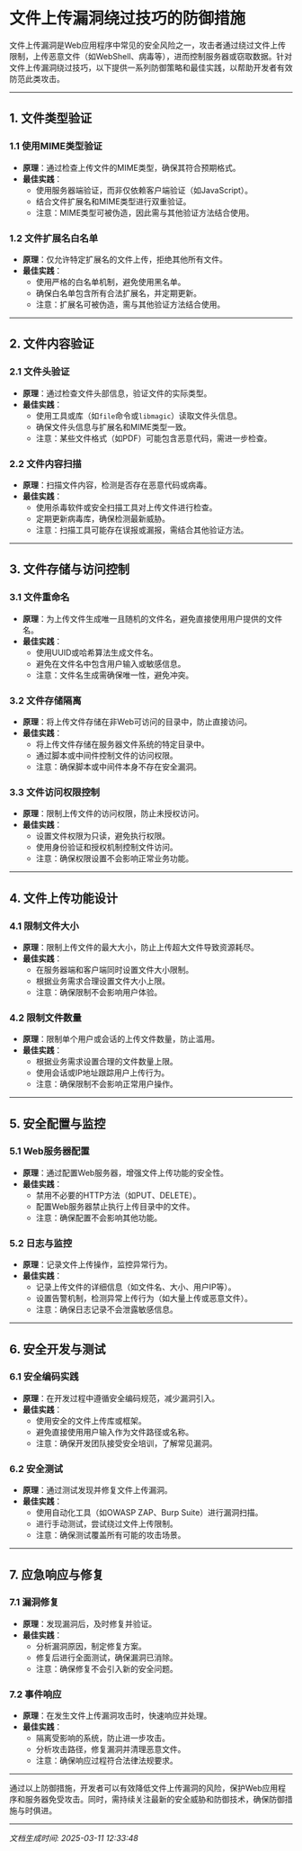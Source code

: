 # 文件上传漏洞绕过技巧的防御措施

文件上传漏洞是Web应用程序中常见的安全风险之一，攻击者通过绕过文件上传限制，上传恶意文件（如WebShell、病毒等），进而控制服务器或窃取数据。针对文件上传漏洞绕过技巧，以下提供一系列防御策略和最佳实践，以帮助开发者有效防范此类攻击。

---

## 1. 文件类型验证

### 1.1 使用MIME类型验证
- **原理**：通过检查上传文件的MIME类型，确保其符合预期格式。
- **最佳实践**：
  - 使用服务器端验证，而非仅依赖客户端验证（如JavaScript）。
  - 结合文件扩展名和MIME类型进行双重验证。
  - 注意：MIME类型可被伪造，因此需与其他验证方法结合使用。

### 1.2 文件扩展名白名单
- **原理**：仅允许特定扩展名的文件上传，拒绝其他所有文件。
- **最佳实践**：
  - 使用严格的白名单机制，避免使用黑名单。
  - 确保白名单包含所有合法扩展名，并定期更新。
  - 注意：扩展名可被伪造，需与其他验证方法结合使用。

---

## 2. 文件内容验证

### 2.1 文件头验证
- **原理**：通过检查文件头部信息，验证文件的实际类型。
- **最佳实践**：
  - 使用工具或库（如`file`命令或`libmagic`）读取文件头信息。
  - 确保文件头信息与扩展名和MIME类型一致。
  - 注意：某些文件格式（如PDF）可能包含恶意代码，需进一步检查。

### 2.2 文件内容扫描
- **原理**：扫描文件内容，检测是否存在恶意代码或病毒。
- **最佳实践**：
  - 使用杀毒软件或安全扫描工具对上传文件进行检查。
  - 定期更新病毒库，确保检测最新威胁。
  - 注意：扫描工具可能存在误报或漏报，需结合其他验证方法。

---

## 3. 文件存储与访问控制

### 3.1 文件重命名
- **原理**：为上传文件生成唯一且随机的文件名，避免直接使用用户提供的文件名。
- **最佳实践**：
  - 使用UUID或哈希算法生成文件名。
  - 避免在文件名中包含用户输入或敏感信息。
  - 注意：文件名生成需确保唯一性，避免冲突。

### 3.2 文件存储隔离
- **原理**：将上传文件存储在非Web可访问的目录中，防止直接访问。
- **最佳实践**：
  - 将上传文件存储在服务器文件系统的特定目录中。
  - 通过脚本或中间件控制文件的访问权限。
  - 注意：确保脚本或中间件本身不存在安全漏洞。

### 3.3 文件访问权限控制
- **原理**：限制上传文件的访问权限，防止未授权访问。
- **最佳实践**：
  - 设置文件权限为只读，避免执行权限。
  - 使用身份验证和授权机制控制文件访问。
  - 注意：确保权限设置不会影响正常业务功能。

---

## 4. 文件上传功能设计

### 4.1 限制文件大小
- **原理**：限制上传文件的最大大小，防止上传超大文件导致资源耗尽。
- **最佳实践**：
  - 在服务器端和客户端同时设置文件大小限制。
  - 根据业务需求合理设置文件大小上限。
  - 注意：确保限制不会影响用户体验。

### 4.2 限制文件数量
- **原理**：限制单个用户或会话的上传文件数量，防止滥用。
- **最佳实践**：
  - 根据业务需求设置合理的文件数量上限。
  - 使用会话或IP地址跟踪用户上传行为。
  - 注意：确保限制不会影响正常用户操作。

---

## 5. 安全配置与监控

### 5.1 Web服务器配置
- **原理**：通过配置Web服务器，增强文件上传功能的安全性。
- **最佳实践**：
  - 禁用不必要的HTTP方法（如PUT、DELETE）。
  - 配置Web服务器禁止执行上传目录中的文件。
  - 注意：确保配置不会影响其他功能。

### 5.2 日志与监控
- **原理**：记录文件上传操作，监控异常行为。
- **最佳实践**：
  - 记录上传文件的详细信息（如文件名、大小、用户IP等）。
  - 设置告警机制，检测异常上传行为（如大量上传或恶意文件）。
  - 注意：确保日志记录不会泄露敏感信息。

---

## 6. 安全开发与测试

### 6.1 安全编码实践
- **原理**：在开发过程中遵循安全编码规范，减少漏洞引入。
- **最佳实践**：
  - 使用安全的文件上传库或框架。
  - 避免直接使用用户输入作为文件路径或名称。
  - 注意：确保开发团队接受安全培训，了解常见漏洞。

### 6.2 安全测试
- **原理**：通过测试发现并修复文件上传漏洞。
- **最佳实践**：
  - 使用自动化工具（如OWASP ZAP、Burp Suite）进行漏洞扫描。
  - 进行手动测试，尝试绕过文件上传限制。
  - 注意：确保测试覆盖所有可能的攻击场景。

---

## 7. 应急响应与修复

### 7.1 漏洞修复
- **原理**：发现漏洞后，及时修复并验证。
- **最佳实践**：
  - 分析漏洞原因，制定修复方案。
  - 修复后进行全面测试，确保漏洞已消除。
  - 注意：确保修复不会引入新的安全问题。

### 7.2 事件响应
- **原理**：在发生文件上传漏洞攻击时，快速响应并处理。
- **最佳实践**：
  - 隔离受影响的系统，防止进一步攻击。
  - 分析攻击路径，修复漏洞并清理恶意文件。
  - 注意：确保响应过程符合法律法规要求。

---

通过以上防御措施，开发者可以有效降低文件上传漏洞的风险，保护Web应用程序和服务器免受攻击。同时，需持续关注最新的安全威胁和防御技术，确保防御措施与时俱进。

---

*文档生成时间: 2025-03-11 12:33:48*
